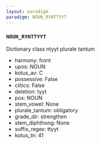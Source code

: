 ```yaml
---
layout: paradigm
paradigm: NOUN_RYNTTYYT
---
```

### ` NOUN_RYNTTYYT `

Dictionary class ntyyt plurale tantum
* harmony: front
* upos: NOUN
* kotus_av: C
* possessive: False
* clitics: False
* deletion: tyyt
* pos: NOUN
* stem_vowel: None
* plurale_tantum: obligatory
* grade_dir: strengthen
* stem_diphthong: None
* suffix_regex: ttyyt
* kotus_tn: 41
